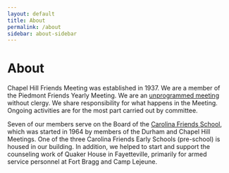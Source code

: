 ```yaml
---
layout: default
title: About
permalink: /about
sidebar: about-sidebar
---
```


# About

Chapel Hill Friends Meeting was established in 1937. We are a member of the Piedmont Friends Yearly Meeting. We are an [unprogrammed meeting](/) without clergy. We share responsibility for what happens in the Meeting. Ongoing activities are for the most part carried out by committee. 

Seven of our members serve on the Board of the [Carolina Friends School](https://www.cfsnc.org/), which was started in 1964 by members of the Durham and Chapel Hill Meetings. One of the three Carolina Friends Early Schools (pre-school) is housed in our building. In addition, we helped to start and support the counseling work of Quaker House in Fayetteville, primarily for armed service personnel at Fort Bragg and Camp Lejeune.